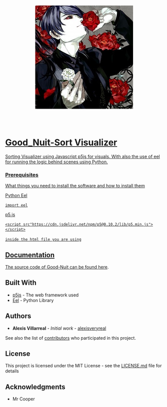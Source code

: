 <br><br>

<p align="center">
<a href="https://github.com/alexisveryreal"><img width="fit" src="./web/images/night.jpg" alt="night logo">
<br>

</p>
<br><br>

# Good_Nuit-Sort Visualizer
Sorting Visualizer using Javascript p5js for visuals.
With also the use of eel for running the logic behind scenes using Python.


### Prerequisites

What things you need to install the software and how to install them

Python Eel

```
import eel
```

p5.js

```
<script src"https://cdn.jsdelivr.net/npm/p5@0.10.2/lib/p5.min.js"></script>

inside the html file you are using
```

## Documentation

The source code of Good-Nuit can be found [here](./src/).

## Built With

* [p5js](https://p5js.org/) - The web framework used
* [Eel](https://github.com/samuelhwilliams/Eel) - Python Library


## Authors

* **Alexis Villarreal** - *Initial work* - [alexisveryreal](https://github.com/alexisveryreal)

See also the list of [contributors](https://github.com/alexisveryreal/Good_Nuit-Sorting-Visualizer-/graphs/contributors) who participated in this project.

## License

This project is licensed under the MIT License - see the [LICENSE.md](LICENSE.md) file for details

## Acknowledgments

* Mr Cooper